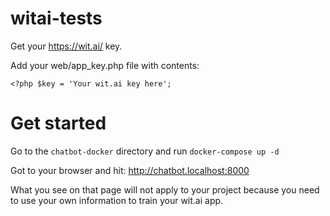 # witai-tests

Get your https://wit.ai/ key.

Add your web/app_key.php file with contents:

    <?php $key = 'Your wit.ai key here';
    
  # Get started
Go to the `chatbot-docker` directory and run `docker-compose up -d`

Got to your browser and hit:
http://chatbot.localhost:8000 

What you see on that page will not apply to your project because you need to use your own information to train your wit.ai app.


  
  